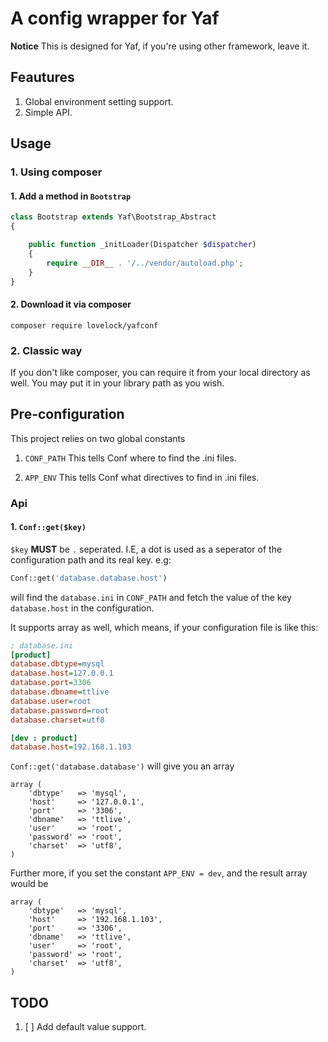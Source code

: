 # A config wrapper for Yaf

**Notice**
This is designed for Yaf, if you're using other framework, leave it.

## Feautures

1. Global environment setting support.
2. Simple API.

## Usage

### 1. Using composer

#### 1. Add a method in `Bootstrap`

```php
class Bootstrap extends Yaf\Bootstrap_Abstract
{

    public function _initLoader(Dispatcher $dispatcher)
    {
        require __DIR__ . '/../vendor/autoload.php';
    }
}
```

#### 2. Download it via composer

`composer require lovelock/yafconf`

### 2. Classic way

If you don't like composer, you can require it from your local directory as well. You may put it in your library path as you wish.

## Pre-configuration


This project relies on two global constants

1. `CONF_PATH`
This tells Conf where to find the .ini files.

2. `APP_ENV`
This tells Conf what directives to find in .ini files.

### Api

#### 1. `Conf::get($key)`
`$key` **MUST** be `.` seperated. I.E, a dot is used as a seperator of the configuration path and its real key. e.g:

```php
Conf::get('database.database.host')
```
will find the `database.ini` in `CONF_PATH` and fetch the value of the key `database.host` in the configuration.

It supports array as well, which means, if your configuration file is like this:

```ini
; database.ini
[product]
database.dbtype=mysql
database.host=127.0.0.1
database.port=3306
database.dbname=ttlive
database.user=root
database.password=root
database.charset=utf8

[dev : product]
database.host=192.168.1.103

```
`Conf::get('database.database')` will give you an array

```
array (
    'dbtype'   => 'mysql',
    'host'     => '127.0.0.1',
    'port'     => '3306',
    'dbname'   => 'ttlive',
    'user'     => 'root',
    'password' => 'root',
    'charset'  => 'utf8',
)
```

Further more, if you set the constant `APP_ENV = dev`, and the result array would be

```
array (
    'dbtype'   => 'mysql',
    'host'     => '192.168.1.103',
    'port'     => '3306',
    'dbname'   => 'ttlive',
    'user'     => 'root',
    'password' => 'root',
    'charset'  => 'utf8',
)
```

## TODO

1. [ ] Add default value support.
